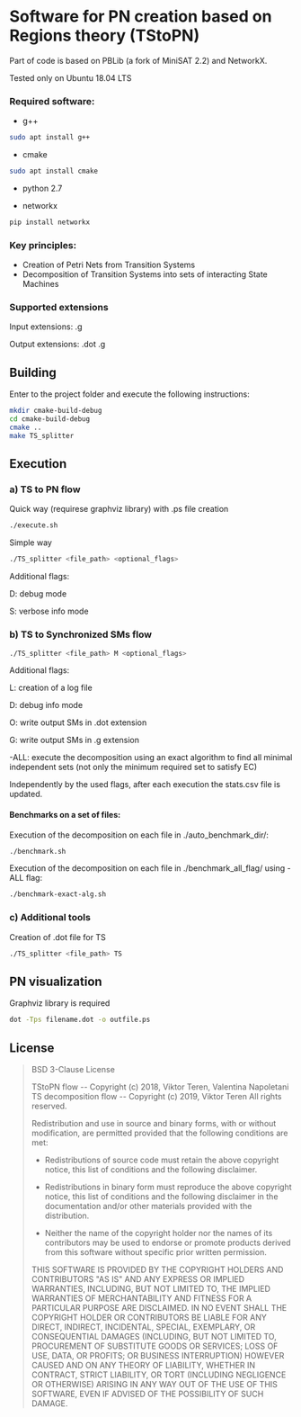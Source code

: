 Software for PN creation based on Regions theory (TStoPN)
========================

Part of code is based on PBLib (a fork of MiniSAT 2.2) and NetworkX.

Tested only on Ubuntu 18.04 LTS

### Required software:
- g++
```Bash
sudo apt install g++
```
- cmake
```Bash
sudo apt install cmake
```

- python 2.7 

- networkx
```Bash
pip install networkx
```

### Key principles:
- Creation of Petri Nets from Transition Systems
- Decomposition of Transition Systems into sets of  interacting State Machines

### Supported extensions

Input extensions: .g

Output extensions: .dot .g

Building
--------
Enter to the project folder and execute the following instructions:
```bash
mkdir cmake-build-debug
cd cmake-build-debug
cmake ..
make TS_splitter
```

Execution
---------

### a) TS to PN flow

Quick way (requirese graphviz library) with .ps file creation

```Bash
./execute.sh
```

Simple way

```Bash
./TS_splitter <file_path> <optional_flags>
```
Additional flags:

D: debug mode

S: verbose info mode

### b) TS to Synchronized SMs flow

```Bash
./TS_splitter <file_path> M <optional_flags>
```

Additional flags:

L: creation of a log file

D: debug info mode

O: write output SMs in .dot extension

G: write output SMs in .g extension

-ALL: execute the decomposition using an exact algorithm to find all minimal independent sets (not only the minimum required set to satisfy EC)

Independently by the used flags, after each execution the stats.csv file is updated.

#### Benchmarks on a set of files:

Execution of the decomposition on each file in ./auto_benchmark_dir/:

```Bash
./benchmark.sh
```

Execution of the decomposition on each file in ./benchmark_all_flag/ using -ALL flag:

```Bash
./benchmark-exact-alg.sh
```

### c) Additional tools

Creation of .dot file for TS

```Bash
./TS_splitter <file_path> TS
```

PN visualization
----------------

Graphviz library is required

```bash
dot -Tps filename.dot -o outfile.ps
```

## License ##

>BSD 3-Clause License
>
>TStoPN flow -- Copyright (c) 2018, Viktor Teren, Valentina Napoletani
TS decomposition flow -- Copyright (c) 2019, Viktor Teren
All rights reserved.
>
>Redistribution and use in source and binary forms, with or without
modification, are permitted provided that the following conditions are met:
>
>* Redistributions of source code must retain the above copyright notice, this
  list of conditions and the following disclaimer.
>
>* Redistributions in binary form must reproduce the above copyright notice,
  this list of conditions and the following disclaimer in the documentation
  and/or other materials provided with the distribution.
>
>* Neither the name of the copyright holder nor the names of its
  contributors may be used to endorse or promote products derived from
  this software without specific prior written permission.
>
>THIS SOFTWARE IS PROVIDED BY THE COPYRIGHT HOLDERS AND CONTRIBUTORS "AS IS"
AND ANY EXPRESS OR IMPLIED WARRANTIES, INCLUDING, BUT NOT LIMITED TO, THE
IMPLIED WARRANTIES OF MERCHANTABILITY AND FITNESS FOR A PARTICULAR PURPOSE ARE
DISCLAIMED. IN NO EVENT SHALL THE COPYRIGHT HOLDER OR CONTRIBUTORS BE LIABLE
FOR ANY DIRECT, INDIRECT, INCIDENTAL, SPECIAL, EXEMPLARY, OR CONSEQUENTIAL
DAMAGES (INCLUDING, BUT NOT LIMITED TO, PROCUREMENT OF SUBSTITUTE GOODS OR
SERVICES; LOSS OF USE, DATA, OR PROFITS; OR BUSINESS INTERRUPTION) HOWEVER
CAUSED AND ON ANY THEORY OF LIABILITY, WHETHER IN CONTRACT, STRICT LIABILITY,
OR TORT (INCLUDING NEGLIGENCE OR OTHERWISE) ARISING IN ANY WAY OUT OF THE USE
OF THIS SOFTWARE, EVEN IF ADVISED OF THE POSSIBILITY OF SUCH DAMAGE.